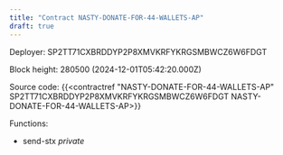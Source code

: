 ```yaml
---
title: "Contract NASTY-DONATE-FOR-44-WALLETS-AP"
draft: true
---
```

Deployer: SP2TT71CXBRDDYP2P8XMVKRFYKRGSMBWCZ6W6FDGT


 



Block height: 280500 (2024-12-01T05:42:20.000Z)

Source code: {{<contractref "NASTY-DONATE-FOR-44-WALLETS-AP" SP2TT71CXBRDDYP2P8XMVKRFYKRGSMBWCZ6W6FDGT NASTY-DONATE-FOR-44-WALLETS-AP>}}

Functions:

* send-stx _private_
